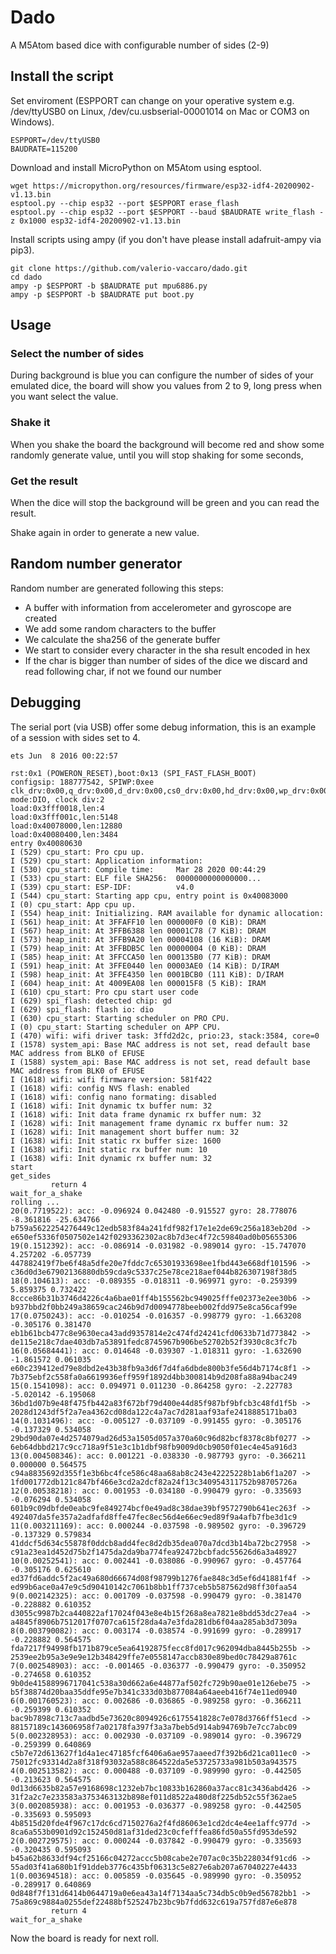 # Dado
A M5Atom based dice with configurable number of sides (2-9)

## Install the script

Set enviroment (ESPPORT can change on your operative system e.g. /dev/ttyUSB0 on Linux, /dev/cu.usbserial-00001014 on Mac or COM3 on Windows).

```
ESPPORT=/dev/ttyUSB0
BAUDRATE=115200
```

Download and install MicroPython on M5Atom using esptool.

```
wget https://micropython.org/resources/firmware/esp32-idf4-20200902-v1.13.bin
esptool.py --chip esp32 --port $ESPPORT erase_flash
esptool.py --chip esp32 --port $ESPPORT --baud $BAUDRATE write_flash -z 0x1000 esp32-idf4-20200902-v1.13.bin
```

Install scripts using ampy (if you don't have please install adafruit-ampy via pip3).

```
git clone https://github.com/valerio-vaccaro/dado.git
cd dado
ampy -p $ESPPORT -b $BAUDRATE put mpu6886.py
ampy -p $ESPPORT -b $BAUDRATE put boot.py
```

## Usage

### Select the number of sides
During background is blue you can configure the number of sides of your emulated dice, the board will show you values from 2 to 9, long press when you want select the value.

### Shake it
When you shake the board the background will become red and show some randomly generate value, until you will stop shaking for some seconds,

### Get the result
When the dice will stop the background will be green and you can read the result.

Shake again in order to generate a new value.

## Random number generator
Random number are generated following this steps:

- A buffer with information from accelerometer and gyroscope are created
- We add some random characters to the buffer
- We calculate the sha256 of the generate buffer
- We start to consider every character in the sha result encoded in hex
- If the char is bigger than number of sides of the dice we discard and read following char, if not we found our number

## Debugging

The serial port (via USB) offer some debug information, this is an example of a session with sides set to 4.

```
ets Jun  8 2016 00:22:57

rst:0x1 (POWERON_RESET),boot:0x13 (SPI_FAST_FLASH_BOOT)
configsip: 188777542, SPIWP:0xee
clk_drv:0x00,q_drv:0x00,d_drv:0x00,cs0_drv:0x00,hd_drv:0x00,wp_drv:0x00
mode:DIO, clock div:2
load:0x3fff0018,len:4
load:0x3fff001c,len:5148
load:0x40078000,len:12880
load:0x40080400,len:3484
entry 0x40080630
I (529) cpu_start: Pro cpu up.
I (529) cpu_start: Application information:
I (530) cpu_start: Compile time:     Mar 28 2020 00:44:29
I (533) cpu_start: ELF file SHA256:  0000000000000000...
I (539) cpu_start: ESP-IDF:          v4.0
I (544) cpu_start: Starting app cpu, entry point is 0x40083000
I (0) cpu_start: App cpu up.
I (554) heap_init: Initializing. RAM available for dynamic allocation:
I (561) heap_init: At 3FFAFF10 len 000000F0 (0 KiB): DRAM
I (567) heap_init: At 3FFB6388 len 00001C78 (7 KiB): DRAM
I (573) heap_init: At 3FFB9A20 len 00004108 (16 KiB): DRAM
I (579) heap_init: At 3FFBDB5C len 00000004 (0 KiB): DRAM
I (585) heap_init: At 3FFCCA50 len 000135B0 (77 KiB): DRAM
I (591) heap_init: At 3FFE0440 len 00003AE0 (14 KiB): D/IRAM
I (598) heap_init: At 3FFE4350 len 0001BCB0 (111 KiB): D/IRAM
I (604) heap_init: At 4009EA08 len 000015F8 (5 KiB): IRAM
I (610) cpu_start: Pro cpu start user code
I (629) spi_flash: detected chip: gd
I (629) spi_flash: flash io: dio
I (630) cpu_start: Starting scheduler on PRO CPU.
I (0) cpu_start: Starting scheduler on APP CPU.
I (470) wifi: wifi driver task: 3ffd2d2c, prio:23, stack:3584, core=0
I (1578) system_api: Base MAC address is not set, read default base MAC address from BLK0 of EFUSE
I (1588) system_api: Base MAC address is not set, read default base MAC address from BLK0 of EFUSE
I (1618) wifi: wifi firmware version: 581f422
I (1618) wifi: config NVS flash: enabled
I (1618) wifi: config nano formating: disabled
I (1618) wifi: Init dynamic tx buffer num: 32
I (1618) wifi: Init data frame dynamic rx buffer num: 32
I (1628) wifi: Init management frame dynamic rx buffer num: 32
I (1628) wifi: Init management short buffer num: 32
I (1638) wifi: Init static rx buffer size: 1600
I (1638) wifi: Init static rx buffer num: 10
I (1638) wifi: Init dynamic rx buffer num: 32
start
get_sides
         return 4
wait_for_a_shake
rolling ...
20(0.7719522): acc: -0.096924 0.042480 -0.915527 gyro: 28.778076 -8.361816 -25.634766 b759a5622254276449c12edb583f84a241fdf982f17e1e2de69c256a183eb20d -> e650ef5336f0507502e142f0293362302ac8b7d3ec4f72c59840ad0b05655306
19(0.1512392): acc: -0.086914 -0.031982 -0.989014 gyro: -15.747070 4.257202 -6.057739 447882419f7be6f48a5dfe20e7fddc7c65301933698ee1fbd443e668df101596 -> c36d0d3e67902136880db59cda9c5337c25e78ce218aef044b826307198f38d5
18(0.104613): acc: -0.089355 -0.018311 -0.969971 gyro: -0.259399 5.859375 0.732422 8ccce86b31b3746d4226c4a6bae01ff4b155562bc949025fffe02373e2ee30b6 -> b937bbd2f0bb249a38659cac246b9d7d0094778beeb002fdd975e8ca56caf99e
17(0.0750243): acc: -0.010254 -0.016357 -0.998779 gyro: -1.663208 -0.305176 0.381470 eb1b61bcb477c8e9630eca43add9357814e2c474fd24241cfd0633b71d773842 -> de115e218c7dae403db7a53891fedc8745967b906be52702b52f3930c8c3fc7b
16(0.05684441): acc: 0.014648 -0.039307 -1.018311 gyro: -1.632690 -1.861572 0.061035 e60c239412ed79e8dbd2e43b38fb9a3d6f7d4fa6dbde800b3fe56d4b7174c8f1 -> 7b375ebf2c558fa0a6619936eff959f1892d4bb300814b9d208fa88a94bac249
15(0.1541098): acc: 0.094971 0.011230 -0.864258 gyro: -2.227783 -5.020142 -6.195068 36bd1d07b9e48f475fb442a83f672bf79d400e44d85f987bf9bfcb3c48fd1f5b -> 2028d1243df5f2a7ea4362cd08da122c4a7ac7d281aaf93afe2418885171ba03
14(0.1031496): acc: -0.005127 -0.037109 -0.991455 gyro: -0.305176 -0.137329 0.534058 29bd90da07e4d2574079ad26d53a1505d057a370a60c96d82bcf8378c8bf0277 -> 6eb64dbbd217c9cc718a9f51e3c1b1dbf98fb9009d0cb9050f01ec4e45a916d3
13(0.004508346): acc: 0.001221 -0.038330 -0.987793 gyro: -0.366211 0.000000 0.564575 c94a8835692d355f1e3b6bc4fce586c48aa68ab8c243e42225228b1ab6f1a207 -> 1fd001772db121c847bf466e3cd2a2dcf82a24f13c340954311752b98705726a
12(0.00538218): acc: 0.001953 -0.034180 -0.990479 gyro: -0.335693 -0.076294 0.534058 601b9c09dbfde0eabc9fe849274bcf0e49ad8c38dae39bf9572790b641ec263f -> 492407da5fe357a2adfafd8ffe47fec8ec56d4e66ec9ed89f9a4afb7fbe3d1c9
11(0.003211169): acc: 0.000244 -0.037598 -0.989502 gyro: -0.396729 -0.137329 0.579834 41ddcf5d634c55878f0ddcb8add4fec8d2db35dea070a7dcd3b14ba72bc27958 -> c91a23ea1d452d75b2f1475da2da9ba774fea92472bcbfadc55626d6a3a48927
10(0.00252541): acc: 0.002441 -0.038086 -0.990967 gyro: -0.457764 -0.305176 0.625610 ed37fd6addc5f2ac49a680d66674d08f98799b1276fae848c3d5ef6d41881f4f -> ed99b6ace0a47e9c5d90410142c7061b8bb1ff737ceb5b587562d98ff30faa54
9(0.002142325): acc: 0.001709 -0.037598 -0.990479 gyro: -0.381470 -0.228882 0.610352 d3055c9987b2ca440822af17024f043e8e4b15f268a8ea7821e8bdd53dc27ea4 -> a4845f8906b7512017f0707ca615f28da4a7e3fda281db6f04aa285ab3d7309a
8(0.003790082): acc: 0.003174 -0.038574 -0.991699 gyro: -0.289917 -0.228882 0.564575 fda7217f94998fb171b879ce5ea64192875fecc8fd017c962094dba8445b255b -> 2539ee2b95a3e9e9e12b348429ffe7e0558147accb830e89bed0c78429a8761c
7(0.002548903): acc: -0.001465 -0.036377 -0.990479 gyro: -0.350952 -0.274658 0.610352 9b0de41588996717041c538a30d662a6e44877af502fc729b90ae01e126ebe75 -> b5f38874d20baa35ddfe95e7b341c333d03b877084a64aeeb416f74e11ed0940
6(0.001760523): acc: 0.002686 -0.036865 -0.989258 gyro: -0.366211 -0.259399 0.610352 bac9b7898c713c7aadbd5e73620c8094926c6175541828c7e078d3766ff51ecd -> 88157189c143606958f7a02178fa397f3a3a7beb5d914ab94769b7e7cc7abc09
5(0.002328953): acc: 0.002930 -0.037109 -0.989014 gyro: -0.396729 -0.259399 0.640869 c5b7e72d613627f1d4a1ec47185fcf6406a6ae957aaeed7f392b6d21ca011ec0 -> 75012fc93314d2a8f318f93032a588c864522da5e53725733a981b503a943575
4(0.002513582): acc: 0.000488 -0.037109 -0.989990 gyro: -0.442505 -0.213623 0.564575 0d13d6635b82a57e9168698c1232eb7bc10833b162860a37acc81c3436abd426 -> 31f2a2c7e233583a3753463132b898ef011d8522a480d8f225db52c55f362ae5
3(0.002085938): acc: 0.001953 -0.036377 -0.989258 gyro: -0.442505 -0.335693 0.595093 4b8515d20fde4f967c17dc6cd7150276a2f4fd86063e1cd2dc4e4ee1affc977d -> 8ca6a553b0901d92c152450d81af31ded23c0cfefffea86fd50a55fd953de592
2(0.002729575): acc: 0.000244 -0.037842 -0.990479 gyro: -0.335693 -0.320435 0.595093 b45a62b8633df94cf25166c04272accc5b08cabe2e707ac0c35b228034f91cd6 -> 55ad03f41a680b1f91ddeb3776c435bf06313c5e827e6ab207a67040227e4433
1(0.003694518): acc: 0.005859 -0.035645 -0.989990 gyro: -0.350952 -0.289917 0.640869 0d848f7f131d6414b0644719a0e6ea43a14f7134aa5c734db5c0b9ed56782bb1 -> 75a869c9884a0255def22488bf525247b23bc9b7fdd632c619a757fd87e6e878
         return 4
wait_for_a_shake
```

Now the board is ready for next roll.
